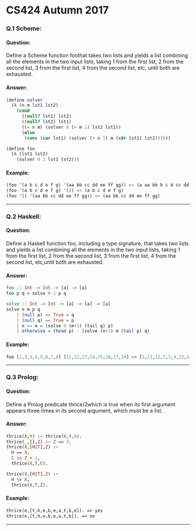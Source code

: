 # CS424 Autumn 2017

### Q.1 Scheme:
#### Question:
Define a Scheme function foothat takes two lists and yields a list combining all the elements in the two input lists, taking 1 from the first list, 2 from the second list, 3 from the first list, 4 from the second list, etc, until both are exhausted.

#### Answer:
``` Scheme
(define solver
  (λ (n m lst1 lst2)
    (cond
      ((null? lst1) lst2)
      ((null? lst2) lst1)
      ((= n m) (solver 0 (+ m 1) lst2 lst1))
      (else
       (cons (car lst1) (solver (+ n 1) m (cdr lst1) lst2)))))) 

(define foo
  (λ (lst1 lst2)
    (solver 0 1 lst1 lst2)))
```

#### Example:
``` Scheme
(foo '(a b c d e f g) '(aa bb cc dd ee ff gg)) => (a aa bb b c d cc dd ee ff e f g gg)
(foo '(a b c d e f g) '()) => (a b c d e f g)
(foo '() '(aa bb cc dd ee ff gg)) => (aa bb cc dd ee ff gg)
```

---

### Q.2 Haskell:
#### Question:
Define a Haskell function foo, including a type signature, that takes two lists and yields a list combining all the elements in the two input lists, taking 1 from the first list, 2 from the second list, 3 from the first list, 4 from the second list, etc,until both are exhausted.

#### Answer:
``` Haskell
foo :: Int -> Int -> [a] -> [a]
foo p q = solve 0 1 p q

solve :: Int -> Int -> [a] -> [a] -> [a]
solve n m p q
    | (null p) == True = q
    | (null q) == True = p
    | n == m = (solve 0 (m+1) (tail q) p)
    | otherwise = (head p) : (solve (n+1) m (tail p) q)
```

#### Example:
``` Haskell
foo [1,2,3,4,5,6,7,8] [11,12,13,14,15,16,17,18] => [1,11,12,2,3,4,13,14,15,16,5,6,7,8,17,18]
```

---

### Q.3 Prolog:
#### Question:
Define a Prolog predicate thrice/2which is true when its first argument appears three times in its second argument, which must be a list.

#### Answer:
``` Prolog
thrice(X,Y) :- thrice(X,Y,0).
thrice(_,[],Z) :- Z == 3.
thrice(X,[H|T],Z) :-
  H == X,
  C is Z + 1,
  thrice(X,T,C).

thrice(X,[H|T],Z) :-
  H \= X,
  thrice(X,T,Z).
```

#### Example:
``` Prolog
thrice(e,[t,h,e,b,e,a,t,b,e]). => yes
thrice(e,[t,h,e,b,e,a,t,b]). => no
```

---